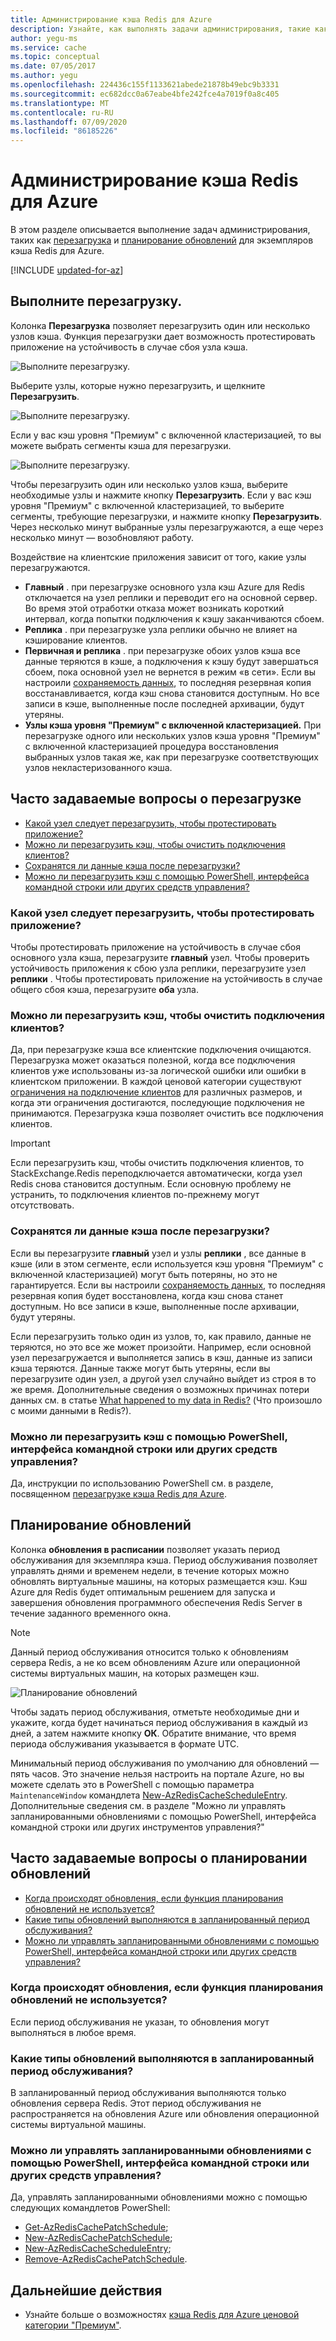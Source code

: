 ```yaml
---
title: Администрирование кэша Redis для Azure
description: Узнайте, как выполнять задачи администрирования, такие как перезагрузка и планирование обновлений кэша Redis для Azure.
author: yegu-ms
ms.service: cache
ms.topic: conceptual
ms.date: 07/05/2017
ms.author: yegu
ms.openlocfilehash: 224436c155f1133621abede21878b49ebc9b3331
ms.sourcegitcommit: ec682dcc0a67eabe4bfe242fce4a7019f0a8c405
ms.translationtype: MT
ms.contentlocale: ru-RU
ms.lasthandoff: 07/09/2020
ms.locfileid: "86185226"
---
```

# <a name="how-to-administer-azure-cache-for-redis"></a>Администрирование кэша Redis для Azure
В этом разделе описывается выполнение задач администрирования, таких как [перезагрузка](#reboot) и [планирование обновлений](#schedule-updates) для экземпляров кэша Redis для Azure.

[!INCLUDE [updated-for-az](../../includes/updated-for-az.md)]

## <a name="reboot"></a>Выполните перезагрузку.
Колонка **Перезагрузка** позволяет перезагрузить один или несколько узлов кэша. Функция перезагрузки дает возможность протестировать приложение на устойчивость в случае сбоя узла кэша.

![Выполните перезагрузку.](./media/cache-administration/redis-cache-administration-reboot.png)

Выберите узлы, которые нужно перезагрузить, и щелкните **Перезагрузить**.

![Выполните перезагрузку.](./media/cache-administration/redis-cache-reboot.png)

Если у вас кэш уровня "Премиум" с включенной кластеризацией, то вы можете выбрать сегменты кэша для перезагрузки.

![Выполните перезагрузку.](./media/cache-administration/redis-cache-reboot-cluster.png)

Чтобы перезагрузить один или несколько узлов кэша, выберите необходимые узлы и нажмите кнопку **Перезагрузить**. Если у вас кэш уровня "Премиум" с включенной кластеризацией, то выберите сегменты, требующие перезагрузки, и нажмите кнопку **Перезагрузить**. Через несколько минут выбранные узлы перезагружаются, а еще через несколько минут — возобновляют работу.

Воздействие на клиентские приложения зависит от того, какие узлы перезагружаются.

* **Главный** . при перезагрузке основного узла кэш Azure для Redis отключается на узел реплики и переводит его на основной сервер. Во время этой отработки отказа может возникать короткий интервал, когда попытки подключения к кэшу заканчиваются сбоем.
* **Реплика** . при перезагрузке узла реплики обычно не влияет на кэширование клиентов.
* **Первичная и реплика** . при перезагрузке обоих узлов кэша все данные теряются в кэше, а подключения к кэшу будут завершаться сбоем, пока основной узел не вернется в режим «в сети». Если вы настроили [сохраняемость данных](cache-how-to-premium-persistence.md), то последняя резервная копия восстанавливается, когда кэш снова становится доступным. Но все записи в кэше, выполненные после последней архивации, будут утеряны.
* **Узлы кэша уровня "Премиум" с включенной кластеризацией.** При перезагрузке одного или нескольких узлов кэша уровня "Премиум" с включенной кластеризацией процедура восстановления выбранных узлов такая же, как при перезагрузке соответствующих узлов некластеризованного кэша.

## <a name="reboot-faq"></a>Часто задаваемые вопросы о перезагрузке
* [Какой узел следует перезагрузить, чтобы протестировать приложение?](#which-node-should-i-reboot-to-test-my-application)
* [Можно ли перезагрузить кэш, чтобы очистить подключения клиентов?](#can-i-reboot-the-cache-to-clear-client-connections)
* [Сохранятся ли данные кэша после перезагрузки?](#will-i-lose-data-from-my-cache-if-i-do-a-reboot)
* [Можно ли перезагрузить кэш с помощью PowerShell, интерфейса командной строки или других средств управления?](#can-i-reboot-my-cache-using-powershell-cli-or-other-management-tools)

### <a name="which-node-should-i-reboot-to-test-my-application"></a>Какой узел следует перезагрузить, чтобы протестировать приложение?
Чтобы протестировать приложение на устойчивость в случае сбоя основного узла кэша, перезагрузите **главный** узел. Чтобы проверить устойчивость приложения к сбою узла реплики, перезагрузите узел **реплики** . Чтобы протестировать приложение на устойчивость в случае общего сбоя кэша, перезагрузите **оба** узла.

### <a name="can-i-reboot-the-cache-to-clear-client-connections"></a>Можно ли перезагрузить кэш, чтобы очистить подключения клиентов?
Да, при перезагрузке кэша все клиентские подключения очищаются. Перезагрузка может оказаться полезной, когда все подключения клиентов уже использованы из-за логической ошибки или ошибки в клиентском приложении. В каждой ценовой категории существуют [ограничения на подключение клиентов](cache-configure.md#default-redis-server-configuration) для различных размеров, и когда эти ограничения достигаются, последующие подключения не принимаются. Перезагрузка кэша позволяет очистить все подключения клиентов.

> [!IMPORTANT]
> Если перезагрузить кэш, чтобы очистить подключения клиентов, то StackExchange.Redis переподключается автоматически, когда узел Redis снова становится доступным. Если основную проблему не устранить, то подключения клиентов по-прежнему могут отсутствовать.
> 
> 

### <a name="will-i-lose-data-from-my-cache-if-i-do-a-reboot"></a>Сохранятся ли данные кэша после перезагрузки?
Если вы перезагрузите **главный** узел и узлы **реплики** , все данные в кэше (или в этом сегменте, если используется кэш уровня "Премиум" с включенной кластеризацией) могут быть потеряны, но это не гарантируется. Если вы настроили [сохраняемость данных](cache-how-to-premium-persistence.md), то последняя резервная копия будет восстановлена, когда кэш снова станет доступным. Но все записи в кэше, выполненные после архивации, будут утеряны.

Если перезагрузить только один из узлов, то, как правило, данные не теряются, но это все же может произойти. Например, если основной узел перезагружается и выполняется запись в кэш, данные из записи кэша теряются. Данные также могут быть утеряны, если вы перезагрузите один узел, а другой узел случайно выйдет из строя в то же время. Дополнительные сведения о возможных причинах потери данных см. в статье [What happened to my data in Redis?](https://gist.github.com/JonCole/b6354d92a2d51c141490f10142884ea4#file-whathappenedtomydatainredis-md) (Что произошло с моими данными в Redis?).

### <a name="can-i-reboot-my-cache-using-powershell-cli-or-other-management-tools"></a>Можно ли перезагрузить кэш с помощью PowerShell, интерфейса командной строки или других средств управления?
Да, инструкции по использованию PowerShell см. в разделе, посвященном [перезагрузке кэша Redis для Azure](cache-how-to-manage-redis-cache-powershell.md#to-reboot-an-azure-cache-for-redis).

## <a name="schedule-updates"></a>Планирование обновлений
Колонка **обновления в расписании** позволяет указать период обслуживания для экземпляра кэша. Период обслуживания позволяет управлять днями и временем недели, в течение которых можно обновлять виртуальные машины, на которых размещается кэш. Кэш Azure для Redis будет оптимальным решением для запуска и завершения обновления программного обеспечения Redis Server в течение заданного временного окна.

> [!NOTE] 
> Данный период обслуживания относится только к обновлениям сервера Redis, а не ко всем обновлениям Azure или операционной системы виртуальных машин, на которых размещен кэш.
>

![Планирование обновлений](./media/cache-administration/redis-schedule-updates.png)

Чтобы задать период обслуживания, отметьте необходимые дни и укажите, когда будет начинаться период обслуживания в каждый из дней, а затем нажмите кнопку **ОК**. Обратите внимание, что время периода обслуживания указывается в формате UTC. 

Минимальный период обслуживания по умолчанию для обновлений — пять часов. Это значение нельзя настроить на портале Azure, но вы можете сделать это в PowerShell с помощью параметра `MaintenanceWindow` командлета [New-AzRedisCacheScheduleEntry](/powershell/module/az.rediscache/new-azrediscachescheduleentry). Дополнительные сведения см. в разделе "Можно ли управлять запланированными обновлениями с помощью PowerShell, интерфейса командной строки или других инструментов управления?"

## <a name="schedule-updates-faq"></a>Часто задаваемые вопросы о планировании обновлений
* [Когда происходят обновления, если функция планирования обновлений не используется?](#when-do-updates-occur-if-i-dont-use-the-schedule-updates-feature)
* [Какие типы обновлений выполняются в запланированный период обслуживания?](#what-type-of-updates-are-made-during-the-scheduled-maintenance-window)
* [Можно ли управлять запланированными обновлениями с помощью PowerShell, интерфейса командной строки или других средств управления?](#can-i-managed-scheduled-updates-using-powershell-cli-or-other-management-tools)

### <a name="when-do-updates-occur-if-i-dont-use-the-schedule-updates-feature"></a>Когда происходят обновления, если функция планирования обновлений не используется?
Если период обслуживания не указан, то обновления могут выполняться в любое время.

### <a name="what-type-of-updates-are-made-during-the-scheduled-maintenance-window"></a>Какие типы обновлений выполняются в запланированный период обслуживания?
В запланированный период обслуживания выполняются только обновления сервера Redis. Этот период обслуживания не распространяется на обновления Azure или обновления операционной системы виртуальной машины.

### <a name="can-i-managed-scheduled-updates-using-powershell-cli-or-other-management-tools"></a>Можно ли управлять запланированными обновлениями с помощью PowerShell, интерфейса командной строки или других средств управления?
Да, управлять запланированными обновлениями можно с помощью следующих командлетов PowerShell:

* [Get-AzRedisCachePatchSchedule](/powershell/module/az.rediscache/get-azrediscachepatchschedule);
* [New-AzRedisCachePatchSchedule](/powershell/module/az.rediscache/new-azrediscachepatchschedule);
* [New-AzRedisCacheScheduleEntry](/powershell/module/az.rediscache/new-azrediscachescheduleentry);
* [Remove-AzRedisCachePatchSchedule](/powershell/module/az.rediscache/remove-azrediscachepatchschedule).

## <a name="next-steps"></a>Дальнейшие действия
* Узнайте больше о возможностях [кэша Redis для Azure ценовой категории "Премиум"](cache-premium-tier-intro.md).


